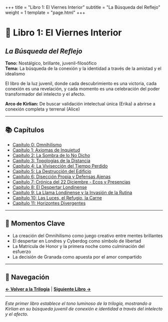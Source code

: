 +++
title = "Libro 1: El Viernes Interior"
subtitle = "La Búsqueda del Reflejo"
weight = 1
template = "page.html"
+++

# 🌅 Libro 1: El Viernes Interior
## *La Búsqueda del Reflejo*

**Tono:** Nostálgico, brillante, juvenil-filosófico  
**Tema:** La búsqueda de la conexión y la identidad a través de la amistad y el idealismo

El libro de la luz juvenil, donde cada descubrimiento es una victoria, cada conexión es una revelación, y cada momento es una celebración del poder transformador del intelecto y el afecto.

**Arco de Kirlian:** De buscar validación intelectual única (Erika) a abrirse a conexión completa y terrenal (Alice)

---

## 📚 Capítulos

- [Capítulo 0: Omnihilismo](capitulo0-omnihilismo/)
- [Capítulo 1: Axiomas de Inquietud](capitulo1-axiomas-de-inquietud/)
- [Capítulo 2: La Sombra de lo No Dicho](capitulo2-la-sombra-de-lo-no-dicho/)
- [Capítulo 3: Topologías de la Distancia](capitulo3-topologías-de-la-distancia/)
- [Capítulo 4: La Vivisección del Tiempo Perdido](capitulo4-la-vivisección-del-tiempo-perdido/)
- [Capítulo 5: La Destrucción del Edificio](capitulo5-la-destruccion-del-edificio/)
- [Capítulo 6: Disección Propia y Defensas Ajenas](capitulo6-diseccion-propia-y-defensas-ajenas/)
- [Capítulo 7: Crónica del 22 Diciembre - Ecos y Presencias](capitulo7-cronica-del-22-diciembre-ecos-y-presencias/)
- [Capítulo 8: El Despertar Londinense](capitulo8-el-despertar-londinense/)
- [Capítulo 9: La Llama Londinense y la Invasión de la Rutina](capitulo9-la-llama-londinense-y-la-invasion-de-la-rutina/)
- [Capítulo 10: Las Luces, el Refugio, la Carne](capitulo10-las-luces-el-refugio-la-carne/)
- [Capítulo 11: Horizontes Divergentes](capitulo11-horizontes-divergentes/)

---

## 🎯 Momentos Clave

- La creación del Omnihilismo como juego creativo entre mentes brillantes
- El despertar en Londres y Cyberdog como símbolo de libertad
- La Matrícula de Honor y la primera noche como culminación del esfuerzo
- La decisión de Granada como apuesta por el amor compartido

---

## 🔗 Navegación

**[← Volver a la Trilogía](../)** | **[Siguiente Libro →](../libro2-granada-eterna-codigos-rotos/)**

---

*Este primer libro establece el tono luminoso de la trilogía, mostrando a Kirlian en su búsqueda juvenil de conexión e identidad a través del intelecto y el afecto.*
